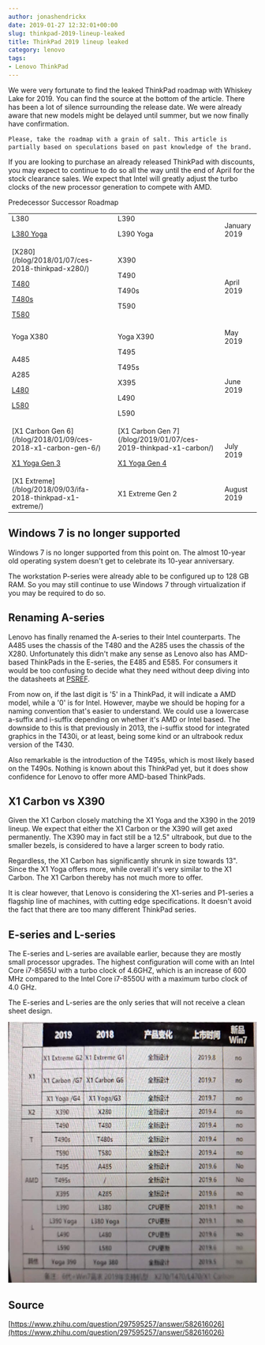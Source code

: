 ```yaml
---
author: jonashendrickx
date: 2019-01-27 12:32:01+00:00
slug: thinkpad-2019-lineup-leaked
title: ThinkPad 2019 lineup leaked
category: lenovo
tags:
- Lenovo ThinkPad
---
```

We were very fortunate to find the leaked ThinkPad roadmap with Whiskey Lake for 2019. You can find the source at the bottom of the article. There has been a lot of silence surrounding the release date. We were already aware that new models might be delayed until summer, but we now finally have confirmation.

    
    Please, take the roadmap with a grain of salt. This article is partially based on speculations based on past knowledge of the brand.


If you are looking to purchase an already released ThinkPad with discounts, you may expect to continue to do so all the way until the end of April for the stock clearance sales. We expect that Intel will greatly adjust the turbo clocks of the new processor generation to compete with AMD.
<table >
<tbody >
<tr >
Predecessor
Successor
Roadmap
</tr>
<tr >

<td >L380

[L380 Yoga](/blog/2018/01/07/ces-2018-thinkpad-l380-yoga/)
</td>

<td >L390

L390 Yoga
</td>

<td >January 2019
</td>
</tr>
<tr >

<td >[X280](/blog/2018/01/07/ces-2018-thinkpad-x280/)

[T480](/blog/2018/01/07/ces-2018-thinkpad-t480-t580/)

[T480s](/blog/2018/01/07/ces-2018-thinkpad-t480s/)

[T580](/blog/2018/01/07/ces-2018-thinkpad-t480-t580/)
</td>

<td >X390

T490

T490s

T590
</td>

<td >April 2019
</td>
</tr>
<tr >

<td >Yoga X380
</td>

<td >Yoga X390
</td>

<td >May 2019
</td>
</tr>
<tr >

<td >A485



A285

[L480](/blog/2018/01/07/ces-2018-thinkpad-l480-l580/)

[L580](/blog/2018/01/07/ces-2018-thinkpad-l480-l580/)
</td>

<td >T495

T495s

X395

L490

L590
</td>

<td >June 2019
</td>
</tr>
<tr >

<td >[X1 Carbon Gen 6](/blog/2018/01/09/ces-2018-x1-carbon-gen-6/)

[X1 Yoga Gen 3](/blog/2018/01/09/ces-2018-thinkpad-x1-yoga-gen-3/)
</td>

<td >[X1 Carbon Gen 7](/blog/2019/01/07/ces-2019-thinkpad-x1-carbon/)

[X1 Yoga Gen 4](/blog/2019/01/07/ces-2019-thinkpad-x1-yoga/)
</td>

<td >July 2019
</td>
</tr>
<tr >

<td >[X1 Extreme](/blog/2018/09/03/ifa-2018-thinkpad-x1-extreme/)
</td>

<td >X1 Extreme Gen 2
</td>

<td >August 2019
</td>
</tr>
</tbody>
</table>


## Windows 7 is no longer supported


Windows 7 is no longer supported from this point on. The almost 10-year old operating system doesn't get to celebrate its 10-year anniversary.

The workstation P-series were already able to be configured up to 128 GB RAM. So you may still continue to use Windows 7 through virtualization if you may be required to do so.


## Renaming A-series


Lenovo has finally renamed the A-series to their Intel counterparts. The A485 uses the chassis of the T480 and the A285 uses the chassis of the X280. Unfortunately this didn't make any sense as Lenovo also has AMD-based ThinkPads in the E-series, the E485 and E585. For consumers it would be too confusing to decide what they need without deep diving into the datasheets at [PSREF](https://psref.lenovo.com/).

From now on, if the last digit is '5' in a ThinkPad, it will indicate a AMD model, while a '0' is for Intel. However, maybe we should be hoping for a naming convention that's easier to understand. We could use a lowercase a-suffix and i-suffix depending on whether it's AMD or Intel based. The downside to this is that previously in 2013, the i-suffix stood for integrated graphics in the T430i, or at least, being some kind or an ultrabook redux version of the T430.

Also remarkable is the introduction of the T495s, which is most likely based on the T490s. Nothing is known about this ThinkPad yet, but it does show confidence for Lenovo to offer more AMD-based ThinkPads.


## X1 Carbon vs X390


Given the X1 Carbon closely matching the X1 Yoga and the X390 in the 2019 lineup. We expect that either the X1 Carbon or the X390 will get axed permanently. The X390 may in fact still be a 12.5" ultrabook, but due to the smaller bezels, is considered to have a larger screen to body ratio.

Regardless, the X1 Carbon has significantly shrunk in size towards 13". Since the X1 Yoga offers more, while overall it's very similar to the X1 Carbon. The X1 Carbon thereby has not much more to offer.

It is clear however, that Lenovo is considering the X1-series and P1-series a flagship line of machines, with cutting edge specifications. It doesn't avoid the fact that there are too many different ThinkPad series.


## E-series and L-series


The E-series and L-series are available earlier, because they are mostly small processor upgrades. The highest configuration will come with an Intel Core i7-8565U with a turbo clock of 4.6GHZ, which is an increase of 600 MHz compared to the Intel Core i7-8550U with a maximum turbo clock of 4.0 GHz.

The E-series and L-series are the only series that will not receive a clean sheet design.

![ThinkPad Roadmap 2019](/assets/img/posts/thinkscopes/2019/01/thinkpad-lineup-2019.jpg)


## Source


[https://www.zhihu.com/question/297595257/answer/582616026](https://www.zhihu.com/question/297595257/answer/582616026)
